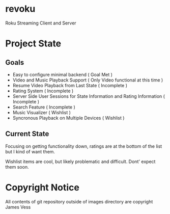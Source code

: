 # revoku
Roku Streaming Client and Server

# Project State
## Goals
* Easy to configure minimal backend ( Goal Met )
* Video and Music Playback Support ( Only Video functional at this time )
* Resume Video Playback from Last State ( Incomplete )
* Rating System ( Incomplete )
* Server Side User Sessions for State Information and Rating Information ( Incomplete )
* Search Feature ( Incomplete )
* Music Visualizer ( Wishlist )
* Syncronous Playback on Multiple Devices ( Wishlist )

## Current State
Focusing on getting functionality down, ratings are at the bottom of the list but I kind of want them.

Wishlist items are cool, but likely problematic and difficult. Dont' expect them soon.

# Copyright Notice
All contents of git repository outside of images directory are copyright James Vess

